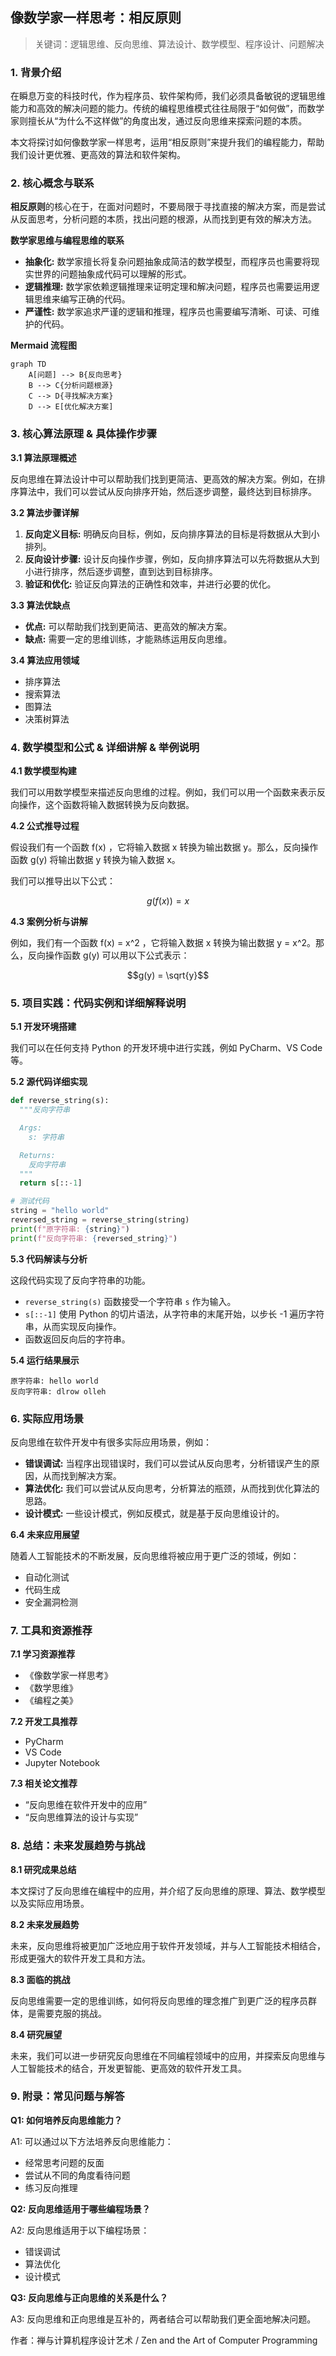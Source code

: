 ## 像数学家一样思考：相反原则

> 关键词：逻辑思维、反向思维、算法设计、数学模型、程序设计、问题解决

### 1. 背景介绍

在瞬息万变的科技时代，作为程序员、软件架构师，我们必须具备敏锐的逻辑思维能力和高效的解决问题的能力。传统的编程思维模式往往局限于“如何做”，而数学家则擅长从“为什么不这样做”的角度出发，通过反向思维来探索问题的本质。

本文将探讨如何像数学家一样思考，运用“相反原则”来提升我们的编程能力，帮助我们设计更优雅、更高效的算法和软件架构。

### 2. 核心概念与联系

**相反原则**的核心在于，在面对问题时，不要局限于寻找直接的解决方案，而是尝试从反面思考，分析问题的本质，找出问题的根源，从而找到更有效的解决方法。

**数学家思维与编程思维的联系**

* **抽象化:**  数学家擅长将复杂问题抽象成简洁的数学模型，而程序员也需要将现实世界的问题抽象成代码可以理解的形式。
* **逻辑推理:** 数学家依赖逻辑推理来证明定理和解决问题，程序员也需要运用逻辑思维来编写正确的代码。
* **严谨性:** 数学家追求严谨的逻辑和推理，程序员也需要编写清晰、可读、可维护的代码。

**Mermaid 流程图**

```mermaid
graph TD
    A[问题] --> B{反向思考}
    B --> C{分析问题根源}
    C --> D{寻找解决方案}
    D --> E[优化解决方案]
```

### 3. 核心算法原理 & 具体操作步骤

**3.1 算法原理概述**

反向思维在算法设计中可以帮助我们找到更简洁、更高效的解决方案。例如，在排序算法中，我们可以尝试从反向排序开始，然后逐步调整，最终达到目标排序。

**3.2 算法步骤详解**

1. **反向定义目标:**  明确反向目标，例如，反向排序算法的目标是将数据从大到小排列。
2. **反向设计步骤:**  设计反向操作步骤，例如，反向排序算法可以先将数据从大到小进行排序，然后逐步调整，直到达到目标排序。
3. **验证和优化:**  验证反向算法的正确性和效率，并进行必要的优化。

**3.3 算法优缺点**

* **优点:**  可以帮助我们找到更简洁、更高效的解决方案。
* **缺点:**  需要一定的思维训练，才能熟练运用反向思维。

**3.4 算法应用领域**

* 排序算法
* 搜索算法
* 图算法
* 决策树算法

### 4. 数学模型和公式 & 详细讲解 & 举例说明

**4.1 数学模型构建**

我们可以用数学模型来描述反向思维的过程。例如，我们可以用一个函数来表示反向操作，这个函数将输入数据转换为反向数据。

**4.2 公式推导过程**

假设我们有一个函数 f(x) ，它将输入数据 x 转换为输出数据 y。那么，反向操作函数 g(y) 将输出数据 y 转换为输入数据 x。

我们可以推导出以下公式：

$$g(f(x)) = x$$

**4.3 案例分析与讲解**

例如，我们有一个函数 f(x) = x^2 ，它将输入数据 x 转换为输出数据 y = x^2。那么，反向操作函数 g(y) 可以用以下公式表示：

$$g(y) = \sqrt{y}$$

### 5. 项目实践：代码实例和详细解释说明

**5.1 开发环境搭建**

我们可以在任何支持 Python 的开发环境中进行实践，例如 PyCharm、VS Code 等。

**5.2 源代码详细实现**

```python
def reverse_string(s):
  """反向字符串

  Args:
    s: 字符串

  Returns:
    反向字符串
  """
  return s[::-1]

# 测试代码
string = "hello world"
reversed_string = reverse_string(string)
print(f"原字符串: {string}")
print(f"反向字符串: {reversed_string}")
```

**5.3 代码解读与分析**

这段代码实现了反向字符串的功能。

* `reverse_string(s)` 函数接受一个字符串 `s` 作为输入。
* `s[::-1]` 使用 Python 的切片语法，从字符串的末尾开始，以步长 -1 遍历字符串，从而实现反向操作。
* 函数返回反向后的字符串。

**5.4 运行结果展示**

```
原字符串: hello world
反向字符串: dlrow olleh
```

### 6. 实际应用场景

反向思维在软件开发中有很多实际应用场景，例如：

* **错误调试:**  当程序出现错误时，我们可以尝试从反向思考，分析错误产生的原因，从而找到解决方案。
* **算法优化:**  我们可以尝试从反向思考，分析算法的瓶颈，从而找到优化算法的思路。
* **设计模式:**  一些设计模式，例如反模式，就是基于反向思维设计的。

**6.4 未来应用展望**

随着人工智能技术的不断发展，反向思维将被应用于更广泛的领域，例如：

* 自动化测试
* 代码生成
* 安全漏洞检测

### 7. 工具和资源推荐

**7.1 学习资源推荐**

* 《像数学家一样思考》
* 《数学思维》
* 《编程之美》

**7.2 开发工具推荐**

* PyCharm
* VS Code
* Jupyter Notebook

**7.3 相关论文推荐**

* “反向思维在软件开发中的应用”
* “反向思维算法的设计与实现”

### 8. 总结：未来发展趋势与挑战

**8.1 研究成果总结**

本文探讨了反向思维在编程中的应用，并介绍了反向思维的原理、算法、数学模型以及实际应用场景。

**8.2 未来发展趋势**

未来，反向思维将被更加广泛地应用于软件开发领域，并与人工智能技术相结合，形成更强大的软件开发工具和方法。

**8.3 面临的挑战**

反向思维需要一定的思维训练，如何将反向思维的理念推广到更广泛的程序员群体，是需要克服的挑战。

**8.4 研究展望**

未来，我们可以进一步研究反向思维在不同编程领域中的应用，并探索反向思维与人工智能技术的结合，开发更智能、更高效的软件开发工具。

### 9. 附录：常见问题与解答

**Q1: 如何培养反向思维能力？**

A1: 可以通过以下方法培养反向思维能力：

* 经常思考问题的反面
* 尝试从不同的角度看待问题
* 练习反向推理

**Q2: 反向思维适用于哪些编程场景？**

A2: 反向思维适用于以下编程场景：

* 错误调试
* 算法优化
* 设计模式

**Q3: 反向思维与正向思维的关系是什么？**

A3: 反向思维和正向思维是互补的，两者结合可以帮助我们更全面地解决问题。



作者：禅与计算机程序设计艺术 / Zen and the Art of Computer Programming